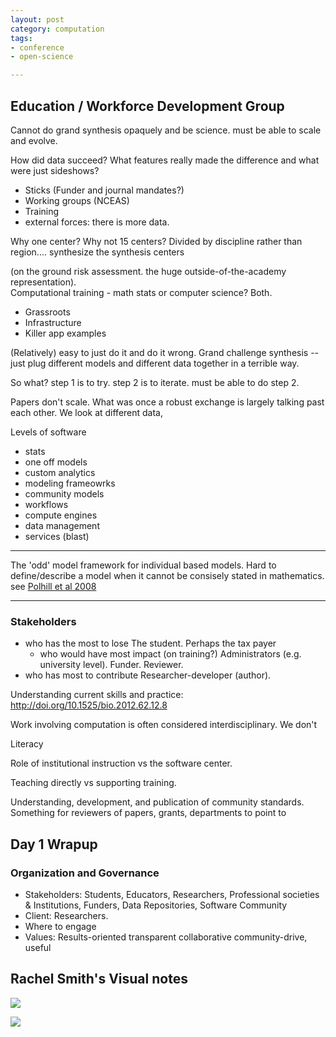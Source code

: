 ```yaml
---
layout: post
category: computation
tags: 
- conference
- open-science

---
```


Education / Workforce Development Group
---------------------------------------


Cannot do grand synthesis opaquely and be science.  must be able to scale and evolve.  


How did data succeed?  What features really made the difference and what were just sideshows?

- Sticks (Funder and journal mandates?)
- Working groups (NCEAS)
- Training 
- external forces: there is more data.  



Why one center?  Why not 15 centers?  Divided by discipline rather than region....  synthesize the synthesis centers

(on the ground risk assessment.  the huge outside-of-the-academy representation).  
Computational training - math stats or computer science?  Both.  


- Grassroots
- Infrastructure
- Killer app examples



(Relatively) easy to just do it and do it wrong.  Grand challenge synthesis -- just plug different models and different data together in a terrible way.  

So what? step 1 is to try. step 2 is to iterate.  must be able to do step 2.  



Papers don't scale. What was once a robust exchange is largely talking past each other.  We look at different data, 



Levels of software 

- stats
- one off models
- custom analytics
- modeling frameowrks
- community models
- workflows
- compute engines
- data management 
- services (blast)



-------------------

The 'odd' model framework for individual based models.  Hard to define/describe a model when it cannot be consisely stated in mathematics.  
see [Polhill et al 2008](http://jasss.soc.surrey.ac.uk/11/2/3.html)



-------

### Stakeholders

- who has the most to lose 
The student.  Perhaps the tax payer
  - who would have most impact  (on training?)
Administrators (e.g. university level). Funder. Reviewer. 
- who has most to contribute
Researcher-developer (author).  


Understanding current skills and practice: http://doi.org/10.1525/bio.2012.62.12.8

Work involving computation is often considered interdisciplinary.  We don't 

Literacy 



Role of institutional instruction vs the software center.  


Teaching directly vs supporting training.  

Understanding, development, and publication of community standards.   Something for reviewers of papers, grants, departments to point to



Day 1 Wrapup
------------

### Organization and Governance

- Stakeholders: Students, Educators, Researchers, Professional societies & Institutions, Funders, Data Repositories, Software Community
- Client: Researchers.  
- Where to engage
- Values: Results-oriented transparent collaborative community-drive, useful


Rachel Smith's Visual notes 
-------------

![](http://farm3.staticflickr.com/2869/9719874150_2e8d3c1b4b_c.jpg)



![](http://farm8.staticflickr.com/7327/9718138109_0af2579343_c.jpg)



